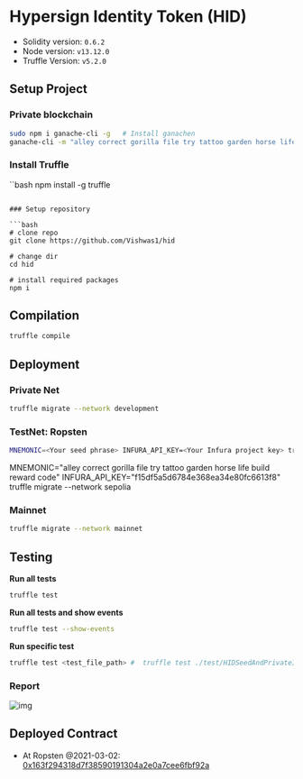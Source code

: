 # Hypersign Identity Token (HID)

- Solidity version: `0.6.2`
- Node version: `v13.12.0`
- Truffle Version: `v5.2.0`

## Setup Project

### Private blockchain

```bash
sudo npm i ganache-cli -g   # Install ganachen
ganache-cli -m "alley correct gorilla file try tattoo garden horse life build reward code" -b 10  # Run private blockchain network
```

### Install Truffle

``bash
npm install -g truffle
```

### Setup repository

```bash
# clone repo
git clone https://github.com/Vishwas1/hid

# change dir
cd hid

# install required packages
npm i 
```

## Compilation

```bash
truffle compile
```

## Deployment

### Private Net

```bash
truffle migrate --network development
```

### TestNet: Ropsten

```bash
MNEMONIC=<Your seed phrase> INFURA_API_KEY=<Your Infura project key> truffle migrate --network ropsten 
```


MNEMONIC="alley correct gorilla file try tattoo garden horse life build reward code" INFURA_API_KEY="f15df5a5d6784e368ea34e80fc6613f8" truffle migrate --network sepolia 

### Mainnet

```bash
truffle migrate --network mainnet
```

## Testing

**Run all tests**

```bash
truffle test
```
**Run all tests and show events**

```bash
truffle test --show-events
```

**Run specific test**

```bash
truffle test <test_file_path> #  truffle test ./test/HIDSeedAndPrivateInvestors.test.js
```

### Report

![img](./others/test_report_03022021.png)


## Deployed Contract

- At Ropsten @2021-03-02: [0x163f294318d7f38590191304a2e0a7cee6fbf92a](https://ropsten.etherscan.io/address/0x163f294318d7f38590191304a2e0a7cee6fbf92a#code)


#